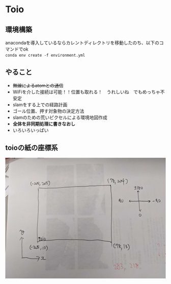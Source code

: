 # Toio

## 環境構築

anacondaを導入しているならカレントディレクトリを移動したのち、以下のコマンドでok  
`conda env create -f environment.yml`

## やること　
- ~~無線によるatomとの通信~~
- WiFiを介した接続は可能！！位置も取れる！　うれしいね　でもめっちゃ不安定
- slamをする上での経路計画
- ゴール位置、押す対象物の決定方法
- slamのための荒いピクセルによる環境地図作成
- __全体を非同期処理に書きなおし__
- いろいろいっぱい

## toioの紙の座標系
![座標](https://github.com/kutaiii/images/blob/main/PXL_20240728_190240290.jpg)